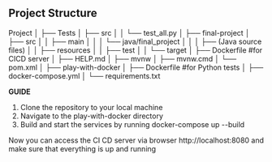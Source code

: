 ## Project Structure

Project
│
├── Tests
│   ├── src
│   │   └── test_all.py
│
├── final-project
│   ├── src
│   │   ├── main
│   │   │   └── java/final_project
│   │   │       ├── (Java source files)
│   │   ├── resources
│   │   ├── test
│   │   └── target
│   ├── Dockerfile #for CICD server
│   ├── HELP.md
│   ├── mvnw
│   ├── mvnw.cmd
│   └── pom.xml
│
├── play-with-docker
│   ├── Dockerfile  #for Python tests
│   ├── docker-compose.yml
│   └── requirements.txt



**GUIDE**

1. Clone the repository to your local machine
2. Navigate to the play-with-docker directory
3. Build and start the services by running docker-compose up --build


Now you can access the CI CD server via browser http://localhost:8080
and make sure that everything is up and running

